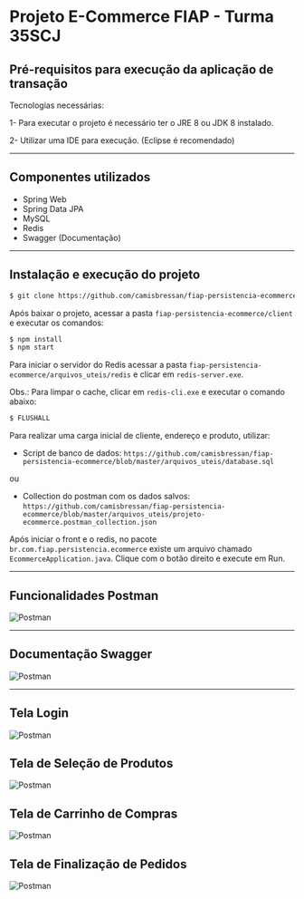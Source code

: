 # Projeto E-Commerce FIAP - Turma 35SCJ

## Pré-requisitos para execução da aplicação de transação

Tecnologias necessárias:

  1- Para executar o projeto é necessário ter o JRE 8 ou JDK 8 instalado.
  
  2- Utilizar uma IDE para execução. (Eclipse é recomendado)
  
---

## Componentes utilizados

  - Spring Web
  - Spring Data JPA
  - MySQL
  - Redis
  - Swagger (Documentação)
  
----

## Instalação e execução do projeto


```sh
$ git clone https://github.com/camisbressan/fiap-persistencia-ecommerce.git
```

Após baixar o projeto, acessar a pasta `fiap-persistencia-ecommerce/client` e executar os comandos:

```sh
$ npm install
$ npm start
```

Para iniciar o servidor do Redis acessar a pasta `fiap-persistencia-ecommerce/arquivos_uteis/redis` e clicar em `redis-server.exe`.

Obs.: Para limpar o cache, clicar em `redis-cli.exe` e executar o comando abaixo:

```sh
$ FLUSHALL
```

Para realizar uma carga inicial de cliente, endereço e produto, utilizar:

- Script de banco de dados:
`https://github.com/camisbressan/fiap-persistencia-ecommerce/blob/master/arquivos_uteis/database.sql`

ou 

- Collection do postman com os dados salvos: `https://github.com/camisbressan/fiap-persistencia-ecommerce/blob/master/arquivos_uteis/projeto-ecommerce.postman_collection.json`

Após iniciar o front e o redis, no pacote `br.com.fiap.persistencia.ecommerce` existe um arquivo chamado `EcommerceApplication.java`. Clique com o botão direito e execute em Run.


----

## Funcionalidades Postman

![Postman](arquivos_uteis/funcionalidades.png)

----

## Documentação Swagger

![Postman](arquivos_uteis/swagger.png)

----

## Tela Login

![Postman](arquivos_uteis/login.png)

## Tela de Seleção de Produtos

![Postman](arquivos_uteis/produtos.png)

## Tela de Carrinho de Compras

![Postman](arquivos_uteis/carrinho.png)

## Tela de Finalização de Pedidos

![Postman](arquivos_uteis/finalizado.png)